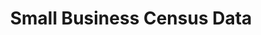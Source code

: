 ---
title: "Small Business Census Data"
description: "Here you will find detailed statistics about U.S. businesses that are essential to help small businesses succeed and grow."
url-link: "https://www.census.gov/topics/business-economy/small-business.html"
type: "HTML"
gov-only: "false"
is-external: "true"
publication-date: "July 01, 2023"
reading-time: "10"
resource-type: "Report"
filter: "small-business"
audience: "contracts-acquisitions"
branded-offerings: "small-business-support"
---